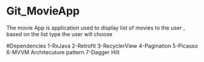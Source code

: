 # Git_MovieApp


The movie App is application used to display list of movies to the user , based on the list type the user will choose 

#Dependencies 
1-RxJava
2-Retrofit
3-RecyclerView
4-Pagination
5-Picasso
6-MVVM Architecuture pattern 
7-Dagger Hilt
